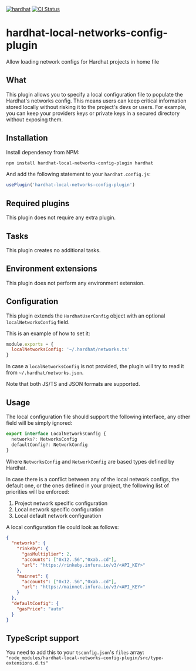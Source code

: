 [![hardhat](https://hardhat.org/buidler-plugin-badge.svg?1)](https://hardhat.org)
[![CI Status](https://github.com/facuspagnuolo/hardhat-local-networks-config-plugin/workflows/CI/badge.svg)](https://github.com/facuspagnuolo/hardhat-local-networks-config-plugin/actions)

# hardhat-local-networks-config-plugin

Allow loading network configs for Hardhat projects in home file 

## What

This plugin allows you to specify a local configuration file to populate the Hardhat's networks config.
This means users can keep critical information stored locally without risking it to the project's devs or users.
For example, you can keep your providers keys or private keys in a secured directory without exposing them.

## Installation

Install dependency from NPM:

```bash
npm install hardhat-local-networks-config-plugin hardhat
```

And add the following statement to your `hardhat.config.js`:

```js
usePlugin('hardhat-local-networks-config-plugin')
```

## Required plugins

This plugin does not require any extra plugin.

## Tasks

This plugin creates no additional tasks.

## Environment extensions

This plugin does not perform any environment extension.

## Configuration

This plugin extends the `HardhatUserConfig` object with an optional `localNetworksConfig` field.

This is an example of how to set it:

```js
module.exports = {
  localNetworksConfig: '~/.hardhat/networks.ts'
}
```

In case a `localNetworksConfig` is not provided, the plugin will try to read it from `~/.hardhat/networks.json`.

Note that both JS/TS and JSON formats are supported.

## Usage

The local configuration file should support the following interface, any other field will be simply ignored:

```ts
export interface LocalNetworksConfig {
  networks?: NetworksConfig
  defaultConfig?: NetworkConfig
}
```

Where `NetworksConfig` and `NetworkConfig` are based types defined by Hardhat.

In case there is a conflict between any of the local network configs, the default one, or the ones defined in your
project, the following list of priorities will be enforced:

1. Project network specific configuration
2. Local network specific configuration
3. Local default network configuration

A local configuration file could look as follows:

```json
{
  "networks": {
    "rinkeby": {
      "gasMultiplier": 2,
      "accounts": ["0x12..56","0xab..cd"],
      "url": "https://rinkeby.infura.io/v3/<API_KEY>"
    },
    "mainnet": {
      "accounts": ["0x12..56","0xab..cd"],
      "url": "https://mainnet.infura.io/v3/<API_KEY>"
    }
  },
  "defaultConfig": {
    "gasPrice": "auto"
  }
}
```

## TypeScript support

You need to add this to your `tsconfig.json`'s `files` array: 
`"node_modules/hardhat-local-networks-config-plugin/src/type-extensions.d.ts"`
